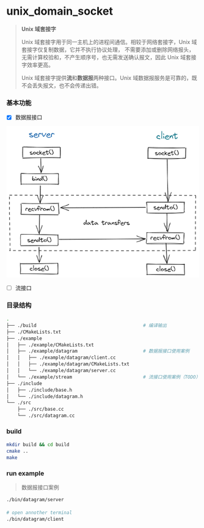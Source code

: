 # unix_domain_socket

> **Unix 域套接字**
> 
> Unix 域套接字用于同一主机上的进程间通信。相较于网络套接字，Unix 域套接字仅复制数据，它并不执行协议处理，
> 不需要添加或删除网络报头，无需计算校验和，不产生顺序号，也无需发送确认报文，因此 Unix 域套接字效率更高。
>
> Unix 域套接字提供**流**和**数据报**两种接口。Unix 域数据报服务是可靠的，既不会丢失报文，也不会传递出错。

### 基本功能

- [x] 数据报接口

![datagram](assets/datagram.png)

- [ ] 流接口

### 目录结构

```sh
.
├── ./build                                       # 编译输出
├── ./CMakeLists.txt
├── ./example
│   ├── ./example/CMakeLists.txt
│   ├── ./example/datagram                        # 数据报接口使用案例
│   │   ├── ./example/datagram/client.cc
│   │   ├── ./example/datagram/CMakeLists.txt
│   │   └── ./example/datagram/server.cc
│   └── ./example/stream                          # 流接口使用案例（TODO）
├── ./include
│   ├── ./include/base.h
│   └── ./include/datagram.h
└── ./src
    ├── ./src/base.cc
    └── ./src/datagram.cc
```

### build

```sh
mkdir build && cd build
cmake ..
make
```

### run example

> 数据报接口案例

```sh
./bin/datagram/server

# open annother terminal
./bin/datagram/client
```

